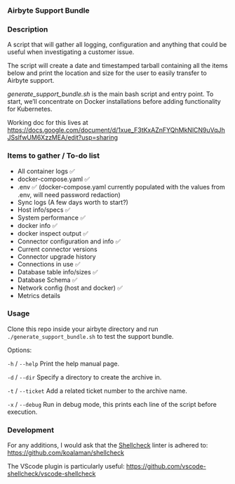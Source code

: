 ### Airbyte Support Bundle

### Description

A script that will gather all logging, configuration and anything that could be useful when investigating a customer issue.

The script will create a date and timestamped tarball containing all the items below and print the location and size for the user to easily transfer to Airbyte support.

_generate_support_bundle.sh_ is the main bash script and entry point. To start, we’ll concentrate on Docker installations before adding functionality for Kubernetes.

Working doc for this lives at https://docs.google.com/document/d/1xue_F3tKxAZnFYQhMkNlCN9uVqJhJSslfwUM6XzzMEA/edit?usp=sharing

### Items to gather / To-do list
* All container logs ✅
* docker-compose.yaml ✅
* .env ✅ (docker-compose.yaml currently populated with the values from .env, will need password redaction)
* Sync logs (A few days worth to start?)
* Host info/specs ✅
* System performance ✅
* docker info ✅
* docker inspect output ✅
* Connector configuration and info ✅
* Current connector versions
* Connector upgrade history
* Connections in use ✅
* Database table info/sizes ✅
* Database Schema ✅
* Network config (host and docker) ✅
* Metrics details

### Usage

Clone this repo inside your airbyte directory and run `./generate_support_bundle.sh` to test the support bundle.

Options: 

`-h` / `--help` Print the help manual page.

`-d` / `--dir` Specify a directory to create the archive in.

`-t` / `--ticket` Add a related ticket number to the archive name.

`-x` / `--debug` Run in debug mode, this prints each line of the script before execution.

### Development

For any additions, I would ask that the [Shellcheck](https://www.shellcheck.net/) linter is adhered to:
https://github.com/koalaman/shellcheck

The VScode plugin is particularly useful:
https://github.com/vscode-shellcheck/vscode-shellcheck